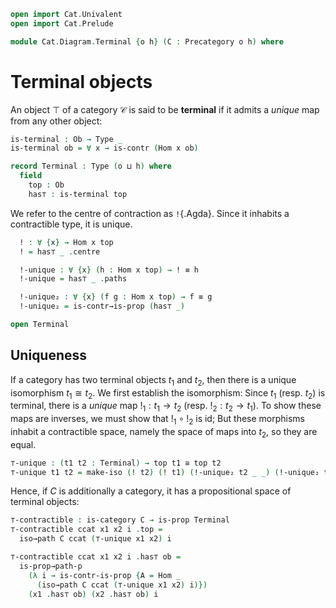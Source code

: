 ```agda
open import Cat.Univalent
open import Cat.Prelude

module Cat.Diagram.Terminal {o h} (C : Precategory o h) where
```

<!--
```agda
open import Cat.Morphism C
```
-->

# Terminal objects

An object $\top$ of a category $\mathcal{C}$ is said to be **terminal**
if it admits a _unique_ map from any other object:

```agda
is-terminal : Ob → Type _
is-terminal ob = ∀ x → is-contr (Hom x ob)

record Terminal : Type (o ⊔ h) where
  field
    top : Ob
    has⊤ : is-terminal top
```

We refer to the centre of contraction as `!`{.Agda}. Since it inhabits a
contractible type, it is unique.

```agda
  ! : ∀ {x} → Hom x top
  ! = has⊤ _ .centre

  !-unique : ∀ {x} (h : Hom x top) → ! ≡ h
  !-unique = has⊤ _ .paths

  !-unique₂ : ∀ {x} (f g : Hom x top) → f ≡ g
  !-unique₂ = is-contr→is-prop (has⊤ _)

open Terminal
```

## Uniqueness

If a category has two terminal objects $t_1$ and $t_2$, then there is a
unique isomorphism $t_1 \cong t_2$. We first establish the isomorphism:
Since $t_1$ (resp. $t_2$) is terminal, there is a _unique_ map $!_1 : t_1 \to
t_2$ (resp. $!_2 : t_2 \to t_1$). To show these maps are inverses, we
must show that $!_1 \circ !_2$ is $\mathrm{id}$; But these morphisms
inhabit a contractible space, namely the space of maps into $t_2$, so
they are equal.

```agda
⊤-unique : (t1 t2 : Terminal) → top t1 ≅ top t2
⊤-unique t1 t2 = make-iso (! t2) (! t1) (!-unique₂ t2 _ _) (!-unique₂ t1 _ _)
```

Hence, if $C$ is additionally a category, it has a propositional space of
terminal objects:

```agda
⊤-contractible : is-category C → is-prop Terminal
⊤-contractible ccat x1 x2 i .top =
  iso→path C ccat (⊤-unique x1 x2) i

⊤-contractible ccat x1 x2 i .has⊤ ob =
  is-prop→path-p
    (λ i → is-contr-is-prop {A = Hom _
      (iso→path C ccat (⊤-unique x1 x2) i)})
    (x1 .has⊤ ob) (x2 .has⊤ ob) i
```
